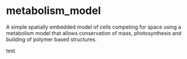 # metabolism_model
A simple spatially embedded model of cells competing for space using a metabolism model that allows conservation of mass, photosynthesis and building of polymer based structures.

test
